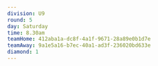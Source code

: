 ```yaml
---
division: U9
round: 5
day: Saturday
time: 8.30am
teamHome: 412aba1a-dc8f-4a1f-9671-28a89e0b1d7e
teamAway: 9a1e5a16-b7ec-40a1-ad3f-236020bd633e
diamond: 1
---
```

